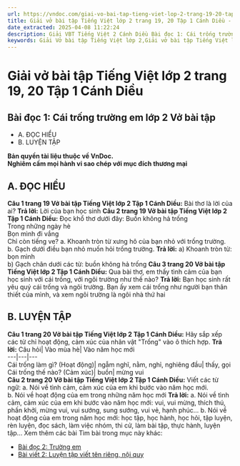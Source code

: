 ```yaml
---
url: https://vndoc.com/giai-vo-bai-tap-tieng-viet-lop-2-trang-19-20-tap-1-canh-dieu-321217
title: Giải vở bài tập Tiếng Việt lớp 2 trang 19, 20 Tập 1 Cánh Diều - VnDoc.com
date_extracted: 2025-04-08 11:22:24
description: Giải VBT Tiếng Việt 2 Cánh Diều Bài đọc 1: Cái trống trường em trang 19 được biên soạn nhằm giúp các em HS học tập tốt môn Tiếng Việt lớp 2 Cánh Diều. Mời các bạn tham khảo.
keywords: Giải Vở bài tập Tiếng Việt lớp 2,Giải vở bài tập Tiếng Việt lớp 2 trang 19 Tập 1 Cánh Diều,Giải Bài đọc 1 Cái trống trường em lớp 2 Cánh Diều Vở bài tập,Bài 5 Ngôi nhà thứ hai lớp 2 Vở bài tập,Giải VBT Tiếng Việt lớp 2 Tập 1 trang 19 Cánh Diều,Giải Bài đọc 1 Cái trống trường em lớp 2 Cánh Diều,Giải vbt Tiếng Việt lớp 2
---
```


# Giải vở bài tập Tiếng Việt lớp 2 trang 19, 20 Tập 1 Cánh Diều
## **Bài đọc 1: Cái trống trường em lớp 2 Vở bài tập**
  * A. ĐỌC HIỂU
  * B. LUYỆN TẬP

**Bản quyền tài liệu thuộc về VnDoc.**  
**Nghiêm cấm mọi hành vi sao chép với mục đích thương mại**
## **A. ĐỌC HIỂU**
**Câu 1 trang 19 Vở bài tập Tiếng Việt lớp 2 Tập 1 Cánh Diều:** Bài thơ là lời của ai?
**Trả lời:**
Lời của bạn học sinh
**Câu 2 trang 19 Vở bài tập Tiếng Việt lớp 2 Tập 1 Cánh Diều:** Đọc khổ thơ dưới đây:
Buồn không hả trống  
Trong những ngày hè  
Bọn mình đi vắng  
Chỉ còn tiếng ve?
a. Khoanh tròn từ xưng hô của bạn nhỏ với trống trường.  
b. Gạch dưới điều bạn nhỏ muốn hỏi trống trường.
**Trả lời:**
a\) Khoanh tròn từ: bọn mình  
b\) Gạch chân dưới các từ: buồn không hả trống
**Câu 3 trang 20 Vở bài tập Tiếng Việt lớp 2 Tập 1 Cánh Diều:** Qua bài thơ, em thấy tình cảm của bạn học sinh với cái trống, với ngôi trường như thế nào?
**Trả lời:**
Bạn học sinh rất yêu quý cái trống và ngôi trường. Bạn ấy xem cái trống như người bạn thân thiết của mình, và xem ngôi trường là ngôi nhà thứ hai
## **B. LUYỆN TẬP**
**Câu 1 trang 20 Vở bài tập Tiếng Việt lớp 2 Tập 1 Cánh Diều:** Hãy sắp xếp các từ chỉ hoạt động, cảm xúc của nhân vật "Trống" vào ô thích hợp.
**Trả lời:**
Câu hỏi| Vào mùa hè| Vào năm học mới  
---|---|---  
Cái trống làm gì? \(Hoạt động\)| ngẫm nghĩ, nằm, nghỉ, nghiêng đầu| thấy, gọi  
Cái trống thế nào? \(Cảm xúc\)| buồn| mừng vui  
**Câu 2 trang 20 Vở bài tập Tiếng Việt lớp 2 Tập 1 Cánh Diều:** Viết các từ ngữ:
a. Nói về tình cảm, cảm xúc của em khi bước vào năm học mới.  
b. Nói về hoạt động của em trong những năm học mới
**Trả lời:**
a. Nói về tình cảm, cảm xúc của em khi bước vào năm học mới: vui, vui mừng, thích thú, phấn khởi, mừng vui, vui sướng, sung sướng, vui vẻ, hạnh phúc...
b. Nói về hoạt động của em trong năm học mới: học tập, học hành, học hỏi, tập luyện, rèn luyện, đọc sách, làm việc nhóm, thi cử, làm bài tập, thực hành, luyện tập...
Xem thêm các bài Tìm bài trong mục này khác:
  * [Bài đọc 2: Trường em](</giai-vo-bai-tap-tieng-viet-lop-2-trang-21-22-tap-1-canh-dieu-321219>)
  * [Bài viết 2: Luyện tập viết tên riêng, nội quy](</giai-vo-bai-tap-tieng-viet-lop-2-trang-22-tap-1-canh-dieu-321222>)

